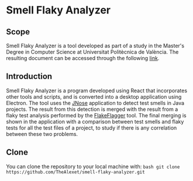 # Smell Flaky Analyzer

## Scope
Smell Flaky Analyzer is a tool developed as part of a study in the Master's Degree in Computer Science at Universitat Politècnica de València. The resulting document can be accessed through the following [link](https://cutt.ly/nwWQftPn).

## Introduction
Smell Flaky Analyzer is a program developed using React that incorporates other tools and scripts, and is converted into a desktop application using Electron. The tool uses the [JNose](https://github.com/arieslab/jnose) application to detect test smells in Java projects. The result from this detection is merged with the result from a flaky test analysis performed by the [FlakeFlagger](https://github.com/AlshammariA/FlakeFlagger) tool. The final merging is shown in the application with a comparison between test smells and flaky tests for all the test files of a project, to study if there is any correlation between these two problems.

## Clone
You can clone the repository to your local machine with:
    ```bash
    git clone https://github.com/TheAlexet/smell-flaky-analyzer.git
    ```
